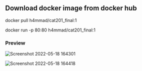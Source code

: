 ## Download docker image from docker hub


docker pull h4mmad/cat201_final:1


docker run -p 80:80 h4mmad/cat201_final:1


### Preview


![Screenshot 2022-05-18 164301](https://user-images.githubusercontent.com/55020862/169060584-cbf07625-392d-4550-bc4d-988aeecca064.png)


![Screenshot 2022-05-18 164418](https://user-images.githubusercontent.com/55020862/169060552-b7eddf39-ecaf-4cd2-91ed-c4cb2f44ff6c.png)
